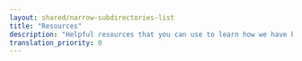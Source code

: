 ```yaml
---
layout: shared/narrow-subdirectories-list
title: "Resources"
description: "Helpful resources that you can use to learn how we have built and maintain the site"
translation_priority: 0
---
```

